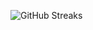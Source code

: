 ![GitHub Streaks](https://github-streaks-mqc9.onrender.com/streak/happilli/image?theme=midnight&cache_bust=1743013214)
